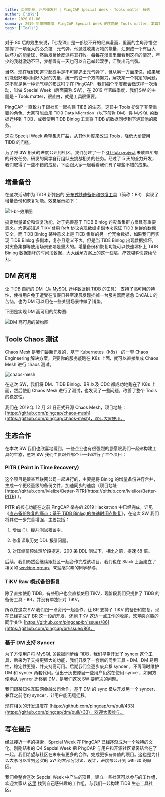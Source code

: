 ```yaml
---
title: 汇聚能量，元气弹发射 | PingCAP Special Week - Tools matter 有感
author: ['唐刘']
date: 2020-01-06
summary: 2019 年第四季度，PingCAP Special Week 的主题是 Tools matter，本篇文章将介绍本次 SW 都有哪些不错的成果。
tags: ['Tools']
---
```


对于 80 后的男生来说，『七龙珠』是一部绕不开的经典漫画，里面的主角孙悟空掌握了一项强大的必杀技 - 元气弹，他通过收集万物的能量，汇聚成一个有巨大破坏力的能量球，然后发射给反派将其打败。每每在漫画里面看到这样的情况，年少的我就激动不已，梦想着有一天也可以自己举起双手，汇聚出元气弹。

当然，现在我们知道举起双手是不可能造出元气弹了，但从另一方面来说，如果我们能很好地利用好大家的力量，统一的往一个方向努力，解决某一个特定的问题，这不就是另一种元气弹的形式吗？在 PingCAP，我们每个季度都会做这样一次活动，叫做 Special Week（后面简称 SW），在 2019 年第四季度，我们 SW 的主题是 - Tools matter，很直白，就是工具很重要。

PingCAP 一直致力于跟社区一起构建 TiDB 的生态，这其中 Tools 扮演了非常重要的角色。大家可能会用 TiDB Data Migration（以下简称  DM）将 MySQL 的数据迁移到 TiDB，或者使用 TiDB Binlog 工具将 TiDB 的数据同步到下游其他的服务。

这次 Special Week 希望集思广益，从其他角度来改进 Tools，降低大家使用 TiDB 的门槛。

为了将 SW 相关的进度公开到社区。我们创建了一个 [GitHub project](https://github.com/orgs/pingcap/projects/6) 来放置所有的开发任务，研发的同学自行组队去挑战相关的任务。经过了 5 天的全力开发，我们取得了一些不错的成绩，下面跟大家一起看看我们有了哪些不错的成果。

## 增量备份

在这次活动中为 TiDB 新推出的 [分布式快速备份和恢复工具](https://pingcap.com/docs-cn/dev/how-to/maintain/backup-and-restore/br/)（简称：BR） 实现了增量备份和恢复功能。效果展示如下：

![1-br-效果图](media/special-week-tools-matter/1.gif)

搞定增量备份和恢复功能，对于完善基于 TiDB Binlog 的灾备集群方案具有重要意义。大家都知道 TiKV 使用 Raft 协议实现数据多副本来保证 TiDB 集群的数据安全，而 TiDB Binlog 某种意义上是 TiDB 集群的另一份冗余数据，如果我们再实现 TiDB Binlog 多副本，复杂且意义不大。但是当 TiDB Binlog 出现数据损坏，对灾备集群等使用场景影响是重大的。增量备份和恢复功能可以快速填补上 TiDB Binlog 数据损坏的时间段数据，大大缓解方案上的这一缺陷，疗效堪称快速续命丸。

## DM 高可用

让 TiDB 自研的 [DM](https://github.com/pingcap/dm)（从 MySQL 迁移数据到 TiDB 的工具） 支持了高可用的特性，使得用户免于遭受在节假日甚至凌晨发现挂掉一台服务器而紧急 OnCALL 的苦恼，也为 DM 可以用在一些关键场景中做了铺垫。

下图是实现 DM 高可用的架构图:

![DM 高可用的架构图](media/special-week-tools-matter/2.png)

## Tools Chaos 测试

Chaos Mesh 是我们最新开发的，基于 Kubernetes（K8s） 的一套 Chaos Engineering 解决方案，只要你的服务能跑在 K8s 上面，就可以直接集成 Chaos Mesh 进行 chaos 测试。

![chaos-mesh](media/special-week-tools-matter/3.png)

在这次 SW，我们将 DM、TiDB Binlog、BR 以及 CDC 都成功地跑在了 K8s 上面，然后使用 Chaos Mesh 进行了测试，也发现了一些问题，改善了整个 Tools 的稳定性。

我们在 2019 年 12 月 31 日正式开源 Chaos Mesh，项目地址：[https://github.com/pingcap/chaos-mesh](https://github.com/pingcap/chaos-mesh)，欢迎大家使用。

## 生态合作

在本次 SW 我们也欣喜地看到，一些企业也有很强烈的意愿跟我们一起来构建工具的生态，这次 SW 我们主要跟外部企业一起进行了三个项目：

### PITR ( Point in Time Recovery)

这个项目是跟某互联网公司一起进行的，主要是将 Binlog 的增量备份进行合并，生成一个更轻量级的备份文件，加速同步的速度（项目地址 [https://github.com/lvleiice/Better-PITR](https://github.com/lvleiice/Better-PITR) ）。

PITR 的核心功能在之前 PingCAP 举办的 2019 Hackathon 中已经完成，详见《[直击备份恢复的痛点：基于 TiDB Binlog 的快速时间点恢复](https://pingcap.com/blog-cn/fast-pitr-based-on-binlog/)》，在这次 SW 我们将其进一步完善增强，主要包括：

1. 增加 CI，提升测试覆盖率。

2. 修复读取历史 DDL 报错问题。

3. 对压缩前预处理阶段提速，200 条 DDL 测试下，相比之前，提速 68 倍。

后续，我们仍然会继续跟社区一起合作完成该项目，我们也在 Slack 上面建立了相关的 [working group](https://tidbcommunity.slack.com/?redir=%2Farchives%2FCRH5594F8)，欢迎感兴趣的同学参与。

### TiKV Raw 模式备份恢复

除了直接使用 TiDB，有些用户也会直接使用 TiKV，现阶段我们只提供了 TiDB 的备份工具 - BR，并没有单独针对 TiKV。

所以在这次 SW 我们跟一点资讯一起合作，让 BR 支持了 TiKV 的备份和恢复。现在已经完成了 BR 这一段的开发，还剩 TiKV 这边一点工作的收尾，欢迎感兴趣的同学关注 [https://github.com/pingcap/br/issues/86](https://github.com/pingcap/br/issues/86)。

### 基于 DM 支持 Syncer

为了方便用户将 MySQL 的数据同步给 TiDB，我们早期开发了 syncer 这个工具，后来为了支持更强大的功能，我们开发了一套新的同步工具 - DM。DM 易用性，稳定性更强，并支持高可用。后期我们会逐步废弃掉 syncer ，不再同时维护 DM 和 syncer 两套代码。但出于历史原因一些用户仍然在使用 syncer，如何方便地从 syncer 迁移到 DM，是我们这次 SW 要解决的问题。

我们跟某知名互联网金融公司合作，基于 DM 的 sync 模块开发另一个 syncer，兼容之前老的 syncer，让用户能无缝迁移。

现在相关的开发进度在 [https://github.com/pingcap/dm/pull/433](https://github.com/pingcap/dm/pull/433)，欢迎大家参与。

## 写在最后

经过接近一年的探索，Special Week 在 PingCAP 已经逐渐成为一个独特的文化。刚刚结束的 Q4 Sepcial Week 把 PingCAP 与用户和开源社区紧密结合在了一起。我们希望与社区在未来有更多的合作，完成更多有价值的项目。这也是为什么大家可以看到这次的 SW 的大部分讨论，设计，进度都公开到 GitHub 的原因。

我们会整合这次 Sepcial Week 中产生的项目，建立一些社区可以参与的工作组，欢迎大家从 [这里](https://github.com/pingcap/community/tree/master/working-groups) 找到自己感兴趣的工作组，与我们一起构建 TiDB 生态工具社区。
